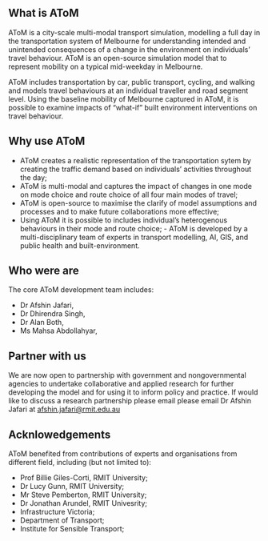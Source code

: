 ## What is AToM​

AToM is a city-scale multi-modal transport simulation, modelling a full day in the transportation system of Melbourne for understanding intended and unintended consequences of a change in the environment on individuals’ travel behaviour​.
AToM is an open-source simulation model that to represent mobility on a typical mid-weekday in Melbourne. ​

AToM includes transportation by car, public transport, cycling, and walking and models travel behaviours at an individual traveller and road segment level. ​Using the baseline mobility of Melbourne captured in AToM, it is possible to examine impacts of “what-if” built environment interventions on travel behaviour​.

## Why use AToM

- AToM creates a realistic representation of the transportation sytem by creating the traffic demand based on individuals’ activities throughout the day;
- AToM is multi-modal and captures the impact of changes in one mode on mode choice and route choice of all four main modes of travel;
- AToM is open-source to maximise the clarify of model assumptions and processes and to make future collaborations more effective;
- Using AToM it is possible to includes individual’s heterogenous behaviours in their mode and route choice​;
-​ AToM is developed by a multi-disciplinary team of experts in transport modelling, AI, GIS, and public health and built-environment.

## Who were are

The core AToM development team includes:

- Dr Afshin Jafari,
- Dr Dhirendra Singh,
- Dr Alan Both,
- Ms Mahsa Abdollahyar,

## Partner with us​

We are now open to partnership with government and nongovernmental agencies to undertake collaborative and applied research for further developing the model and for using it to inform policy and practice. If would like to discuss a research partnership please email please email Dr Afshin Jafari at afshin.jafari@rmit.edu.au ​

## Acknlowedgements

AToM benefited from contributions of experts and organisations from different field, including (but not limited to):
- Prof Billie  Giles-Corti, RMIT University;
- Dr Lucy Gunn, RMIT University;
- Mr Steve Pemberton, RMIT University;
- Dr Jonathan Arundel, RMIT Univesrity;
- Infrastructure Victoria;
- Department of Transport;
- Institute for Sensible Transport;

